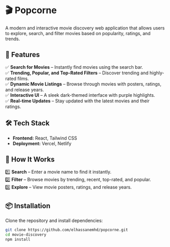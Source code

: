 # 🎬 Popcorne

A modern and interactive movie discovery web application that allows users to explore, search, and filter movies based on popularity, ratings, and trends.  

## 🚀 Features  
✅ **Search for Movies** – Instantly find movies using the search bar.  
✅ **Trending, Popular, and Top-Rated Filters** – Discover trending and highly-rated films.  
✅ **Dynamic Movie Listings** – Browse through movies with posters, ratings, and release years.  
✅ **Interactive UI** – A sleek dark-themed interface with purple highlights.  
✅ **Real-time Updates** – Stay updated with the latest movies and their ratings.  

## 🛠️ Tech Stack  
- **Frontend:** React, Tailwind CSS  
- **Deployment:** Vercel, Netlify  

## 🎥 How It Works  
1️⃣ **Search** – Enter a movie name to find it instantly.  
2️⃣ **Filter** – Browse movies by trending, recent, top-rated, and popular.  
3️⃣ **Explore** – View movie posters, ratings, and release years.  

## 📦 Installation  
Clone the repository and install dependencies:  

```bash
git clone https://github.com/elhassanemhd/popcorne.git
cd movie-discovery
npm install
